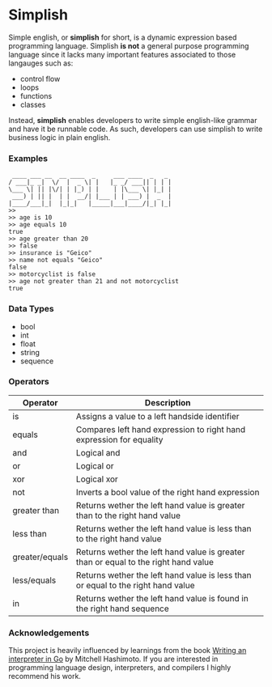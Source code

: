 Simplish
========

Simple english, or **simplish** for short, is a dynamic expression based programming language.
Simplish **is not** a general purpose programming language since it lacks many
important features associated to those langauges such as:

* control flow
* loops
* functions
* classes

Instead, **simplish** enables developers to write simple english-like grammar and have it be runnable code. As such, developers can use simplish to write business logic in plain english.

### Examples
```
 ____ ___ __  __ ____  _     ___ ____  _   _
/ ___|_ _|  \/  |  _ \| |   |_ _/ ___|| | | |
\___ \| || |\/| | |_) | |    | |\___ \| |_| |
 ___) | || |  | |  __/| |___ | | ___) |  _  |
|____/___|_|  |_|_|   |_____|___|____/|_| |_|
>> 
>> age is 10
>> age equals 10
true
>> age greater than 20
>> false
>> insurance is "Geico"
>> name not equals "Geico"
false
>> motorcyclist is false
>> age not greater than 21 and not motorcyclist
true
```
### Data Types

* bool
* int
* float
* string
* sequence

### Operators

| Operator  | Description                                    | 
|-----------|------------------------------------------------|
| is        | Assigns a value to a left handside identifier   |
| equals    | Compares left hand expression to right hand expression for equality |
| and       | Logical and |
| or        | Logical or  |
| xor       | Logical xor |
| not       | Inverts a bool value of the right hand expression |
| greater than | Returns wether the left hand value is greater than to the right hand value |
| less than | Returns wether the left hand value is less than to the right hand value |
| greater/equals | Returns wether the left hand value is greater than or equal to the right hand value |
| less/equals | Returns wether the left hand value is less than or equal to the right hand value |
| in | Returns wether the left hand value is found in the right hand sequence |

### Acknowledgements

This project is heavily influenced by learnings from the book [Writing an interpreter in Go](https://interpreterbook.com/) by Mitchell Hashimoto. If you are interested in 
programming language design, interpreters, and compilers I highly recommend his work.

